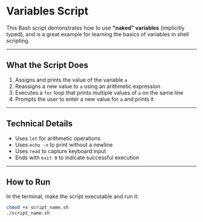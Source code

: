 # Variables Script

This Bash script demonstrates how to use **"naked" variables** (implicitly typed), and is a great example for learning the basics of variables in shell scripting.

---

## What the Script Does

1. Assigns and prints the value of the variable `a`  
2. Reassigns a new value to `a` using an arithmetic expression  
3. Executes a `for` loop that prints multiple values of `a` on the same line  
4. Prompts the user to enter a new value for `a` and prints it

---

## Technical Details

- Uses `let` for arithmetic operations  
- Uses `echo -n` to print without a newline  
- Uses `read` to capture keyboard input  
- Ends with `exit 0` to indicate successful execution

---

## How to Run

In the terminal, make the script executable and run it:

```bash
chmod +x script_name.sh
./script_name.sh
